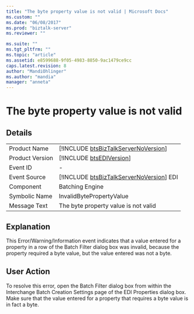 ```yaml
---
title: "The byte property value is not valid | Microsoft Docs"
ms.custom: ""
ms.date: "06/08/2017"
ms.prod: "biztalk-server"
ms.reviewer: ""

ms.suite: ""
ms.tgt_pltfrm: ""
ms.topic: "article"
ms.assetid: e8599688-9f05-4983-8850-9ac1479ce9cc
caps.latest.revision: 8
author: "MandiOhlinger"
ms.author: "mandia"
manager: "anneta"
---
```

# The byte property value is not valid
## Details  
  
|                 |                                                                                         |
|-----------------|-----------------------------------------------------------------------------------------|
|  Product Name   |   [!INCLUDE [btsBizTalkServerNoVersion](../includes/btsbiztalkservernoversion-md.md)]   |
| Product Version |               [!INCLUDE [btsEDIVersion](../includes/btsediversion-md.md)]               |
|    Event ID     |                                            -                                            |
|  Event Source   | [!INCLUDE [btsBizTalkServerNoVersion](../includes/btsbiztalkservernoversion-md.md)] EDI |
|    Component    |                                     Batching Engine                                     |
|  Symbolic Name  |                                InvalidBytePropertyValue                                 |
|  Message Text   |                          The byte property value is not valid                           |
  
## Explanation  
 This Error/Warning/Information event indicates that a value entered for a property in a row of the Batch Filter dialog box was invalid, because the property required a byte value, but the value entered was not a byte.  
  
## User Action  
 To resolve this error, open the Batch Filter dialog box from within the Interchange Batch Creation Settings page of the EDI Properties dialog box. Make sure that the value entered for a property that requires a byte value is in fact a byte.